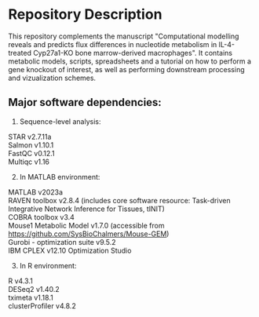 # **Repository Description**

This repository complements the manuscript "Computational modelling reveals and predicts flux differences in nucleotide metabolism in IL-4-treated Cyp27a1-KO bone marrow-derived macrophages". It contains metabolic models, scripts, spreadsheets and a tutorial on how to perform a gene knockout of interest, as well as performing downstream processing and vizualization schemes. 

## Major software dependencies:

1) Sequence-level analysis:

STAR v2.7.11a <br />
Salmon v1.10.1 <br />
FastQC v0.12.1 <br />
Multiqc v1.16 <br />

2) In MATLAB environment:

MATLAB v2023a <br />
RAVEN toolbox v2.8.4 (includes core software resource: Task-driven Integrative Network Inference for Tissues, tINIT) <br />
COBRA toolbox v3.4 <br />
Mouse1 Metabolic Model v1.7.0 (accessible from https://github.com/SysBioChalmers/Mouse-GEM) <br />
Gurobi - optimization suite v9.5.2 <br />
IBM CPLEX v12.10 Optimization Studio <br />



3) In R environment:

R v4.3.1 <br />
DESeq2 v1.40.2 <br />
tximeta v1.18.1 <br />
clusterProfiler v4.8.2 <br />

 

